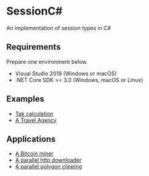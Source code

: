 # SessionC#

An implementation of session types in C#

## Requirements

Prepare one environment below.

- Visual Studio 2019 (Windows or macOS)
- .NET Core SDK >= 3.0 (Windows, macOS or Linux)

## Examples

- [Tak calculation](./SessionCSharpExamples/TaraiProtocol/Program.cs)
- [A Travel Agency](./SessionCSharpExamples/TravelAgency/Program.cs)

## Applications

- [A Bitcoin miner](./SessionCSharpApplications/BitcoinNonceCalculator/Program.cs)
- [A parallel http downloader](./SessionCSharpApplications/ParallelHttpDownloader/Program.cs)
- [A parallel polygon clipping](./SessionCSharpApplications/PolygonClippingPipeline/Program.cs)
